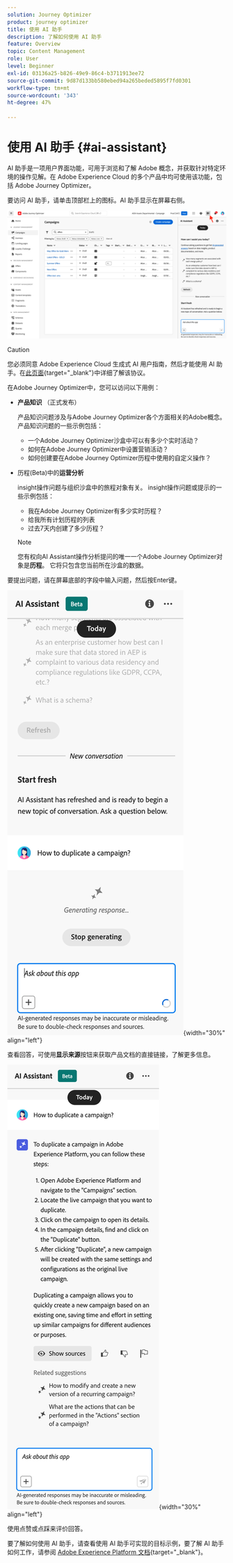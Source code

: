 ```yaml
---
solution: Journey Optimizer
product: journey optimizer
title: 使用 AI 助手
description: 了解如何使用 AI 助手
feature: Overview
topic: Content Management
role: User
level: Beginner
exl-id: 03136a25-b826-49e9-86c4-b3711913ee72
source-git-commit: 9d87d133bb580ebed94a265beded5895f7fd0301
workflow-type: tm+mt
source-wordcount: '343'
ht-degree: 47%

---
```


# 使用 AI 助手 {#ai-assistant}

AI 助手是一项用户界面功能，可用于浏览和了解 Adobe 概念，并获取针对特定环境的操作见解。在 Adobe Experience Cloud 的多个产品中均可使用该功能，包括 Adobe Journey Optimizer。

要访问 AI 助手，请单击顶部栏上的图标。AI 助手显示在屏幕右侧。

![](assets/do-not-localize/ai-assistant-open.png)


>[!CAUTION]
>
>您必须同意 Adobe Experience Cloud 生成式 AI 用户指南，然后才能使用 AI 助手。在[此页面](https://experienceleague.adobe.com/zh-hans/docs/experience-platform/ai-assistant/home){target="_blank"}中详细了解该协议。

在Adobe Journey Optimizer中，您可以访问以下用例：

* **产品知识** （正式发布）

  产品知识问题涉及与Adobe Journey Optimizer各个方面相关的Adobe概念。 产品知识问题的一些示例包括：

   * 一个Adobe Journey Optimizer沙盒中可以有多少个实时活动？
   * 如何在Adobe Journey Optimizer中设置营销活动？
   * 如何创建要在Adobe Journey Optimizer历程中使用的自定义操作？


* 历程(Beta)中的&#x200B;**运营分析**

  insight操作问题与组织沙盒中的旅程对象有关。 insight操作问题或提示的一些示例包括：

   * 我在Adobe Journey Optimizer有多少实时历程？
   * 给我所有计划历程的列表
   * 过去7天内创建了多少历程？

  >[!NOTE]
  >
  >您有权向AI Assistant操作分析提问的唯一一个Adobe Journey Optimizer对象是&#x200B;**历程**。 它将只包含您当前所在沙盒的数据。


要提出问题，请在屏幕底部的字段中输入问题，然后按Enter键。

![](assets/do-not-localize/ai-assistant-ask.png){width="30%" align="left"}

查看回答，可使用&#x200B;**显示来源**&#x200B;按钮来获取产品文档的直接链接，了解更多信息。

![](assets/do-not-localize/ai-assistant-answer.png){width="30%" align="left"}

使用点赞或点踩来评价回答。

要了解如何使用 AI 助手，请查看使用 AI 助手可实现的目标示例，要了解 AI 助手如何工作，请参阅 [Adobe Experience Platform 文档](https://experienceleague.adobe.com/zh-hans/docs/experience-platform/ai-assistant/home){target="_blank"}。
